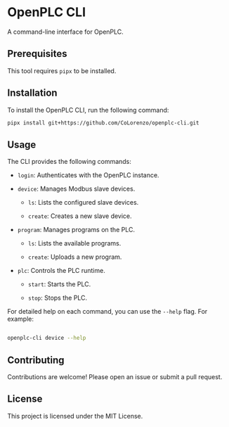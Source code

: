 # OpenPLC CLI

A command-line interface for OpenPLC.

## Prerequisites

This tool requires `pipx` to be installed.

## Installation

To install the OpenPLC CLI, run the following command:

```bash
pipx install git+https://github.com/CoLorenzo/openplc-cli.git
```

## Usage



The CLI provides the following commands:



- `login`: Authenticates with the OpenPLC instance.

- `device`: Manages Modbus slave devices.

  - `ls`: Lists the configured slave devices.

  - `create`: Creates a new slave device.

- `program`: Manages programs on the PLC.

  - `ls`: Lists the available programs.

  - `create`: Uploads a new program.

- `plc`: Controls the PLC runtime.

  - `start`: Starts the PLC.

  - `stop`: Stops the PLC.



For detailed help on each command, you can use the `--help` flag. For example:



```bash

openplc-cli device --help

```



## Contributing



Contributions are welcome! Please open an issue or submit a pull request.



## License



This project is licensed under the MIT License.


